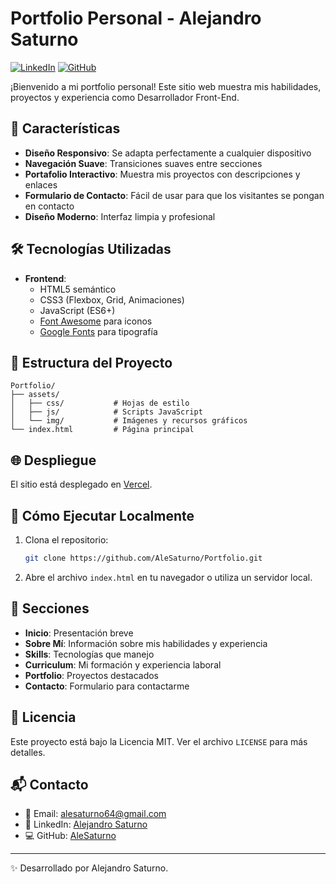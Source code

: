 # Portfolio Personal - Alejandro Saturno

[![LinkedIn](https://img.shields.io/badge/LinkedIn-Alejandro_Saturno-blue?style=flat-square&logo=linkedin)](https://www.linkedin.com/in/alejandro-saturno/)
[![GitHub](https://img.shields.io/badge/GitHub-AleSaturno-181717?style=flat-square&logo=github)](https://github.com/AleSaturno)

¡Bienvenido a mi portfolio personal! Este sitio web muestra mis habilidades, proyectos y experiencia como Desarrollador Front-End.

## 🚀 Características

- **Diseño Responsivo**: Se adapta perfectamente a cualquier dispositivo
- **Navegación Suave**: Transiciones suaves entre secciones
- **Portafolio Interactivo**: Muestra mis proyectos con descripciones y enlaces
- **Formulario de Contacto**: Fácil de usar para que los visitantes se pongan en contacto
- **Diseño Moderno**: Interfaz limpia y profesional

## 🛠️ Tecnologías Utilizadas

- **Frontend**:
  - HTML5 semántico
  - CSS3 (Flexbox, Grid, Animaciones)
  - JavaScript (ES6+)
  - [Font Awesome](https://fontawesome.com/) para iconos
  - [Google Fonts](https://fonts.google.com/) para tipografía

## 🎨 Estructura del Proyecto

```
Portfolio/
├── assets/
│   ├── css/           # Hojas de estilo
│   ├── js/            # Scripts JavaScript
│   └── img/           # Imágenes y recursos gráficos
└── index.html         # Página principal
```

## 🌐 Despliegue

El sitio está desplegado en [Vercel](https://vercel.com/).

## 🚀 Cómo Ejecutar Localmente

1. Clona el repositorio:
   ```bash
   git clone https://github.com/AleSaturno/Portfolio.git
   ```

2. Abre el archivo `index.html` en tu navegador o utiliza un servidor local.

## 📱 Secciones

- **Inicio**: Presentación breve
- **Sobre Mí**: Información sobre mis habilidades y experiencia
- **Skills**: Tecnologías que manejo
- **Curriculum**: Mi formación y experiencia laboral
- **Portfolio**: Proyectos destacados
- **Contacto**: Formulario para contactarme

## 📝 Licencia

Este proyecto está bajo la Licencia MIT. Ver el archivo `LICENSE` para más detalles.

## 📬 Contacto

- 📧 Email: alesaturno64@gmail.com
- 💼 LinkedIn: [Alejandro Saturno](https://www.linkedin.com/in/alejandro-saturno/)
- 💻 GitHub: [AleSaturno](https://github.com/AleSaturno)

---

✨ Desarrollado por Alejandro Saturno.
